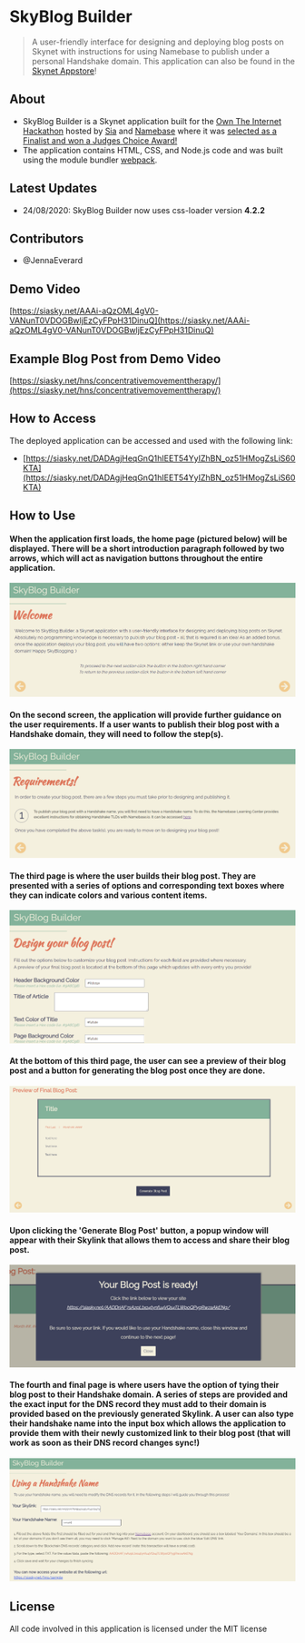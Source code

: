 # SkyBlog Builder
> A user-friendly interface for designing and deploying blog posts on Skynet with instructions for using Namebase to publish under a personal Handshake domain. This application can also be found in the [Skynet Appstore](https://skynethub.io/_B3VrECGOHPEAFknVQwj_vWsyaX_8iIRuB_TL09cuj9uZQ/index.html#/apps/all)!
## About
* SkyBlog Builder is a Skynet application built for the [Own The Internet Hackathon](https://gitcoin.co/hackathon/own-the-internet/onboard) hosted by [Sia](https://siasky.net/) and [Namebase](https://www.namebase.io/) where it was [selected as a Finalist and won a Judges Choice Award!](https://siasky.net/NACHEsIAD7O39VGGNjX35CLewHumJWP_VAGHpdI2dLim7w)
* The application contains HTML, CSS, and Node.js code and was built using the module bundler [webpack](https://webpack.js.org/).
## Latest Updates
* 24/08/2020: SkyBlog Builder now uses css-loader version **4.2.2**
## Contributors
* @JennaEverard
## Demo Video
[https://siasky.net/AAAi-aQzOML4gV0-VANunT0VDOGBwljEzCyFPpH31DinuQ](https://siasky.net/AAAi-aQzOML4gV0-VANunT0VDOGBwljEzCyFPpH31DinuQ)
## Example Blog Post from Demo Video
[https://siasky.net/hns/concentrativemovementtherapy/](https://siasky.net/hns/concentrativemovementtherapy/)
## How to Access
The deployed application can be accessed and used with the following link:
* [https://siasky.net/DADAgjHeqGnQ1hIEET54YyIZhBN_oz51HMogZsLiS60KTA](https://siasky.net/DADAgjHeqGnQ1hIEET54YyIZhBN_oz51HMogZsLiS60KTA)
## How to Use
#### When the application first loads, the home page (pictured below) will be displayed. There will be a short introduction paragraph followed by two arrows, which will act as navigation buttons throughout the entire application.
![Image of Home Page](/READMEimages/Image1.PNG)
#### On the second screen, the application will provide further guidance on the user requirements. If a user wants to publish their blog post with a Handshake domain, they will need to follow the step(s).
![Image of Home Page](/READMEimages/Image2.PNG)
#### The third page is where the user builds their blog post. They are presented with a series of options and corresponding text boxes where they can indicate colors and various content items.
![Image of Home Page](/READMEimages/Image3.PNG)
#### At the bottom of this third page, the user can see a preview of their blog post and a button for generating the blog post once they are done.
![Image of Home Page](/READMEimages/Image4.PNG)
#### Upon clicking the 'Generate Blog Post' button, a popup window will appear with their Skylink that allows them to access and share their blog post.
![Image of Home Page](/READMEimages/Image5.PNG)
#### The fourth and final page is where users have the option of tying their blog post to their Handshake domain. A series of steps are provided and the exact input for the DNS record they must add to their domain is provided based on the previously generated Skylink. A user can also type their handshake name into the input box which allows the application to provide them with their newly customized link to their blog post (that will work as soon as their DNS record changes sync!)
![Image of Home Page](/READMEimages/Image6.PNG)
## License
All code involved in this application is licensed under the MIT license
